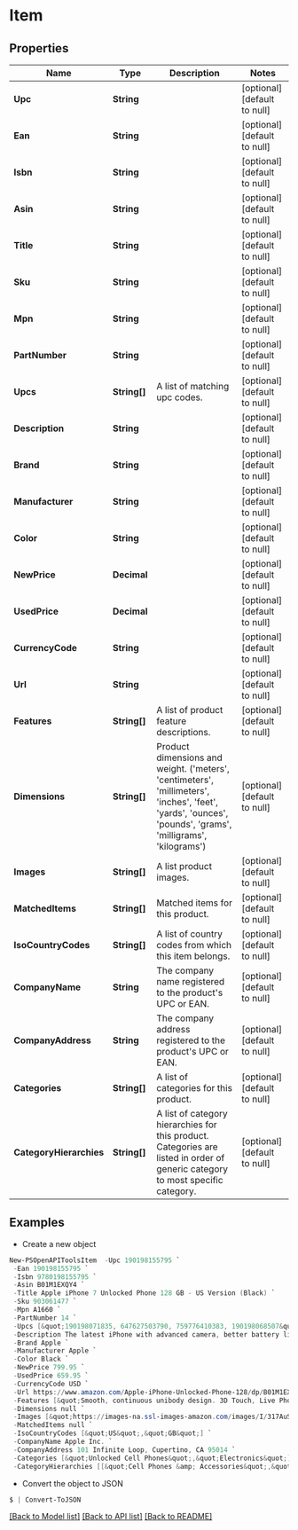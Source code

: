 # Item
## Properties

Name | Type | Description | Notes
------------ | ------------- | ------------- | -------------
**Upc** | **String** |  | [optional] [default to null]
**Ean** | **String** |  | [optional] [default to null]
**Isbn** | **String** |  | [optional] [default to null]
**Asin** | **String** |  | [optional] [default to null]
**Title** | **String** |  | [optional] [default to null]
**Sku** | **String** |  | [optional] [default to null]
**Mpn** | **String** |  | [optional] [default to null]
**PartNumber** | **String** |  | [optional] [default to null]
**Upcs** | **String[]** | A list of matching upc codes. | [optional] [default to null]
**Description** | **String** |  | [optional] [default to null]
**Brand** | **String** |  | [optional] [default to null]
**Manufacturer** | **String** |  | [optional] [default to null]
**Color** | **String** |  | [optional] [default to null]
**NewPrice** | **Decimal** |  | [optional] [default to null]
**UsedPrice** | **Decimal** |  | [optional] [default to null]
**CurrencyCode** | **String** |  | [optional] [default to null]
**Url** | **String** |  | [optional] [default to null]
**Features** | **String[]** | A list of product feature descriptions. | [optional] [default to null]
**Dimensions** | **String[]** | Product dimensions and weight.  (&#39;meters&#39;, &#39;centimeters&#39;, &#39;millimeters&#39;, &#39;inches&#39;, &#39;feet&#39;, &#39;yards&#39;, &#39;ounces&#39;, &#39;pounds&#39;, &#39;grams&#39;, &#39;milligrams&#39;, &#39;kilograms&#39;) | [optional] [default to null]
**Images** | **String[]** | A list product images. | [optional] [default to null]
**MatchedItems** | **String[]** | Matched items for this product. | [optional] [default to null]
**IsoCountryCodes** | **String[]** | A list of country codes from which this item belongs. | [optional] [default to null]
**CompanyName** | **String** | The company name registered to the product&#39;s UPC or EAN. | [optional] [default to null]
**CompanyAddress** | **String** | The company address registered to the product&#39;s UPC or EAN. | [optional] [default to null]
**Categories** | **String[]** | A list of categories for this product. | [optional] [default to null]
**CategoryHierarchies** | **String[]** | A list of category hierarchies for this product. Categories are listed in order of generic category to most specific category. | [optional] [default to null]

## Examples

- Create a new object
```powershell
New-PSOpenAPIToolsItem  -Upc 190198155795 `
 -Ean 190198155795 `
 -Isbn 9780198155795 `
 -Asin B01M1EXQY4 `
 -Title Apple iPhone 7 Unlocked Phone 128 GB - US Version (Black) `
 -Sku 903061477 `
 -Mpn A1660 `
 -PartNumber 14 `
 -Upcs [&quot;190198071835, 647627503790, 759776410383, 190198068507&quot;] `
 -Description The latest iPhone with advanced camera, better battery life, immersive speakers and water resistance! `
 -Brand Apple `
 -Manufacturer Apple `
 -Color Black `
 -NewPrice 799.95 `
 -UsedPrice 659.95 `
 -CurrencyCode USD `
 -Url https://www.amazon.com/Apple-iPhone-Unlocked-Phone-128/dp/B01M1EXQY4 `
 -Features [&quot;Smooth, continuous unibody design. 3D Touch, Live Photos, an A9 chip, advanced cameras, and a 4.7-inch Retina HD display. And so much more.&quot;,&quot;The most advanced chip ever in a smartphone is even faster and now features an integrated M9 motion coprocessor.&quot;] `
 -Dimensions null `
 -Images [&quot;https://images-na.ssl-images-amazon.com/images/I/317AuSoRaHL.jpg&quot;,&quot;https://images-na.ssl-images-amazon.com/images/I/41Whf3N9i2L.jpg&quot;] `
 -MatchedItems null `
 -IsoCountryCodes [&quot;US&quot;,&quot;GB&quot;] `
 -CompanyName Apple Inc. `
 -CompanyAddress 101 Infinite Loop, Cupertino, CA 95014 `
 -Categories [&quot;Unlocked Cell Phones&quot;,&quot;Electronics&quot;] `
 -CategoryHierarchies [[&quot;Cell Phones &amp; Accessories&quot;,&quot;Cell Phones&quot;,&quot;Unlocked Cell Phones&quot;]]
```

- Convert the object to JSON
```powershell
$ | Convert-ToJSON
```


[[Back to Model list]](../README.md#documentation-for-models) [[Back to API list]](../README.md#documentation-for-api-endpoints) [[Back to README]](../README.md)

